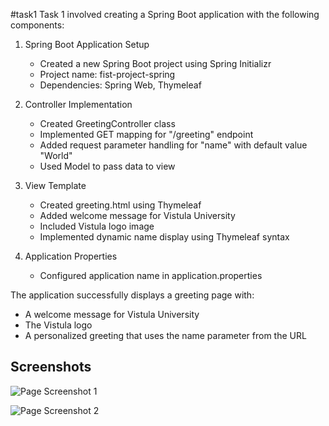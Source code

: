 #task1
Task 1 involved creating a Spring Boot application with the following components:

1. Spring Boot Application Setup
   - Created a new Spring Boot project using Spring Initializr
   - Project name: fist-project-spring
   - Dependencies: Spring Web, Thymeleaf

2. Controller Implementation
   - Created GreetingController class
   - Implemented GET mapping for "/greeting" endpoint
   - Added request parameter handling for "name" with default value "World"
   - Used Model to pass data to view

3. View Template
   - Created greeting.html using Thymeleaf
   - Added welcome message for Vistula University
   - Included Vistula logo image
   - Implemented dynamic name display using Thymeleaf syntax

4. Application Properties
   - Configured application name in application.properties

The application successfully displays a greeting page with:
- A welcome message for Vistula University
- The Vistula logo
- A personalized greeting that uses the name parameter from the URL

## Screenshots

![Page Screenshot 1](Screenshot%202025-05-19%20at%204.12.25%E2%80%AFPM.png)

![Page Screenshot 2](Screenshot%202025-05-19%20at%204.12.33%E2%80%AFPM.png)



